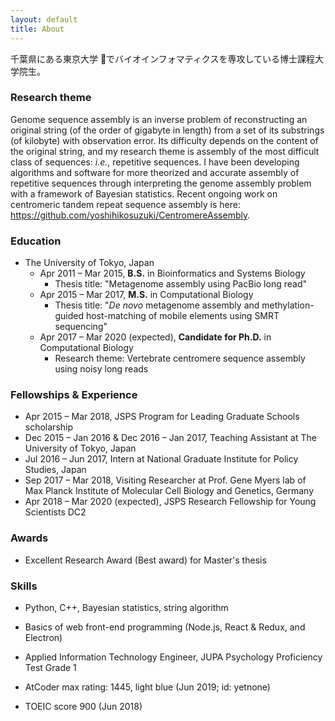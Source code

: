 ```yaml
---
layout: default
title: About
---
```


千葉県にある東京大学 &#x1f914;でバイオインフォマティクスを専攻している博士課程大学院生。



### Research theme

Genome sequence assembly is an inverse problem of reconstructing an original string (of the order of gigabyte in length) from a set of its substrings (of kilobyte) with observation error. Its difficulty depends on the content of the original string, and my research theme is assembly of the most difficult class of sequences: *i.e.*, repetitive sequences. I have been developing algorithms and software for more theorized and accurate assembly of repetitive sequences through interpreting the genome assembly problem with a framework of Bayesian statistics. Recent ongoing work on centromeric tandem repeat sequence assembly is here: https://github.com/yoshihikosuzuki/CentromereAssembly.



### Education

* The University of Tokyo, Japan
  * Apr 2011 – Mar 2015, **B.S.** in Bioinformatics and Systems Biology
    * Thesis title: "Metagenome assembly using PacBio long read"
  * Apr 2015 – Mar 2017, **M.S.** in Computational Biology
    * Thesis title: "*De novo* metagenome assembly and methylation-guided host-matching of mobile elements using SMRT sequencing"
  * Apr 2017 – Mar 2020 (expected), **Candidate for Ph.D.** in Computational Biology
    * Research theme: Vertebrate centromere sequence assembly using noisy long reads



### Fellowships & Experience

* Apr 2015 – Mar 2018, JSPS Program for Leading Graduate Schools scholarship
* Dec 2015 – Jan 2016 & Dec 2016 – Jan 2017, Teaching Assistant at The University of Tokyo, Japan
* Jul 2016 – Jun 2017, Intern at National Graduate Institute for Policy Studies, Japan
* Sep 2017 – Mar 2018, Visiting Researcher at Prof. Gene Myers lab of Max Planck Institute of Molecular Cell Biology and Genetics, Germany
* Apr 2018 – Mar 2020 (expected), JSPS Research Fellowship for Young Scientists DC2



### Awards

* Excellent Research Award (Best award) for Master's thesis

  

### Skills

* Python, C++, Bayesian statistics, string algorithm
* Basics of web front-end programming (Node.js, React & Redux, and Electron)
* Applied Information Technology Engineer, JUPA Psychology Proficiency Test Grade 1

* AtCoder max rating: 1445, light blue (Jun 2019; id: yetnone)

* TOEIC score 900 (Jun 2018)